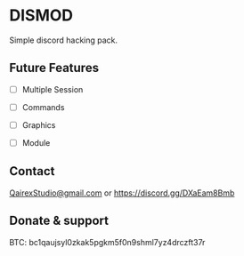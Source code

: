 # DISMOD

Simple discord hacking pack.

## Future Features

- [ ] Multiple Session

- [ ] Commands

- [ ] Graphics

- [ ] Module

## Contact

QairexStudio@gmail.com or https://discord.gg/DXaEam8Bmb

## Donate & support

BTC: bc1qaujsyl0zkak5pgkm5f0n9shml7yz4drczft37r
